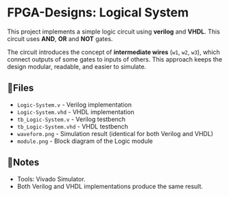 # FPGA-Designs: Logical System
This project implements a simple logic circuit using **verilog** and **VHDL**. This circuit uses **AND**, **OR** and **NOT** gates. 

The circuit introduces the concept of **intermediate wires** (`w1`, `w2`, `w3`), which connect outputs of some gates to inputs of others. This approach keeps the design modular, readable, and easier to simulate.  

## 📂Files
- `Logic-System.v`        - Verilog   implementation
- `Logic-System.vhd`      - VHDL      implementation
- `tb_Logic-System.v`     - Verilog   testbench
- `tb_Logic-System.vhd`   - VHDL      testbench
- `waveform.png`          - Simulation result (identical for both Verilog and VHDL)
- `module.png`            - Block diagram of the Logic module

## 📝Notes
- Tools:    Vivado Simulator.
- Both Verilog and VHDL implementations produce the same result.
